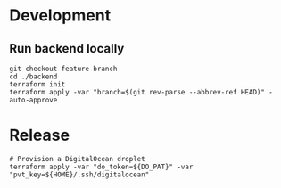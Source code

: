 # Development

## Run backend locally

```
git checkout feature-branch
cd ./backend
terraform init
terraform apply -var "branch=$(git rev-parse --abbrev-ref HEAD)" -auto-approve
```

# Release

```
# Provision a DigitalOcean droplet
terraform apply -var "do_token=${DO_PAT}" -var "pvt_key=${HOME}/.ssh/digitalocean"
```